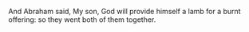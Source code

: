 And Abraham said, My son, God will provide himself a lamb for a burnt offering: so they went both of them together.
